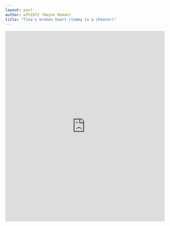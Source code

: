 ```yaml
--- 
layout: post
author: wfh1972 (Wayne Homan)
title: "Tina's broken heart (tommy is a cheater)"
---
```



<iframe src="https://trinket.io/embed/python/609aa3b6cd" width="100%" height="600" frameborder="0" marginwidth="0" marginheight="0" allowfullscreen></iframe>
